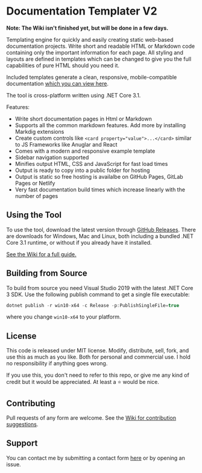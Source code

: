 # Documentation Templater V2

**Note: The Wiki isn't finished yet, but will be done in a few days.**

Templating engine for quickly and easily creating static web-based documentation projects. Write short and readable HTML or Markdown code containing only the important information for each page. All styling and layouts are defined in templates which can be changed to give you the full capabilities of pure HTML should you need it.

Included templates generate a clean, responsive, mobile-compatible documentation [which you can view here](https://documentation-templater-sample.jam-es.com/).

The tool is cross-platform written using .NET Core 3.1.

Features:
*   Write short documentation pages in Html or Markdown
*   Supports all the common markdown features. Add more by installing Markdig extensions
*   Create custom controls like `<card property="value">...</card>` similar to JS Frameworks like Anuglar and React
*   Comes with a modern and responsive example template
*   Sidebar navigation supported
*   Minifies output HTML, CSS and JavaScript for fast load times
*   Output is ready to copy into a public folder for hosting
*   Output is static so free hosting is availalbe on GitHub Pages, GitLab Pages or Netlify
*   Very fast documentation build times which increase linearly with the number of pages

## Using the Tool

To use the tool, download the latest version through [GitHub Releases](https://github.com/James231/documentation-templater/releases). There are downloads for Windows, Mac and Linux, both including a bundled .NET Core 3.1 runtime, or without if you already have it installed.

[See the Wiki for a full guide.]()

## Building from Source

To build from source you need Visual Studio 2019 with the latest .NET Core 3 SDK. Use the following publish command to get a single file executable:
```C#
dotnet publish -r win10-x64 -c Release -p:PublishSingleFile=true
```
where you change `win10-x64` to your platform.

## License

This code is released under MIT license. Modify, distribute, sell, fork, and use this as much as you like. Both for personal and commercial use. I hold no responsibility if anything goes wrong.

If you use this, you don't need to refer to this repo, or give me any kind of credit but it would be appreciated. At least a :star: would be nice.

## Contributing

Pull requests of any form are welcome. See the [Wiki for contribution suggestions]().

## Support

You can contact me by submitting a contact form [here](https://jam-es.com) or by opening an issue.